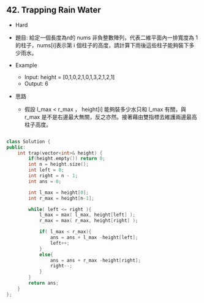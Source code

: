 ## 42. Trapping Rain Water

- Hard
- 題目: 給定一個長度為n的 nums 非負整數陣列，代表二維平面內一排寬度為 1 的柱子，nums[i]表示第 i 個柱子的高度，請計算下雨後這些柱子能夠裝下多少雨水。

- Example
    - Input: height = [0,1,0,2,1,0,1,3,2,1,2,1]
    - Output: 6

- 思路
    - 假設 l_max < r_max ， height[i] 能夠裝多少水只和 l_max 有關，與 r_max 是不是右邊最大無關，反之亦然。接著藉由雙指標去維護兩邊最高柱子高度。

```cpp

class Solution {
public:
    int trap(vector<int>& height) {
        if(height.empty()) return 0;
        int n = height.size();
        int left = 0;
        int right = n - 1;
        int ans = 0;

        int l_max = height[0];
        int r_max = height[n-1];

        while( left <= right ){
            l_max = max( l_max, height[left] );
            r_max = max( r_max, height[right] );

            if( l_max < r_max){
                ans = ans + l_max -height[left];
                left++;
            }
            else{
                ans = ans + r_max -height[right];
                right--;
            }
        }
        return ans;
    }
};

```
